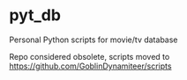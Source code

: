 # pyt_db
Personal Python scripts for movie/tv database

Repo considered obsolete, scripts moved to  
https://github.com/GoblinDynamiteer/scripts
